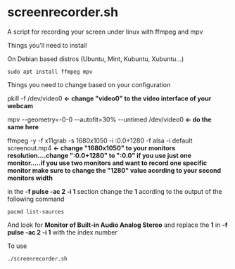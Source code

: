 # screenrecorder.sh
A script for recording your screen under linux with ffmpeg and mpv

Things you'll need to install

On Debian based distros (Ubuntu, Mint, Kubuntu, Xubuntu...)
```
sudo apt install ffmpeg mpv
```

Things you need to change based on your configuration

pkill -f /dev/video0  **<- change "video0" to the video interface of your webcam**

mpv --geometry=-0-0 --autofit=30% --untimed /dev/video0   **<- do the same here**

ffmpeg -y -f x11grab -s 1680x1050 -i :0.0+1280 -f alsa -i default screenout.mp4  **<- change "1680x1050" to your monitors resolution....change ":0.0+1280" to ":0.0" if you use just one monitor.....if you use two monitors and want to record one specific monitor make sure to change the "1280" value acording to your second monitors width**

in the **-f pulse -ac 2 -i 1** section change the **1** acording to the output of the following command
```
pacmd list-sources
```
And look for **Monitor of Built-in Audio Analog Stereo** and replace the **1** in **-f pulse -ac 2 -i 1** with the index number

To use
```
./screenrecorder.sh
```
